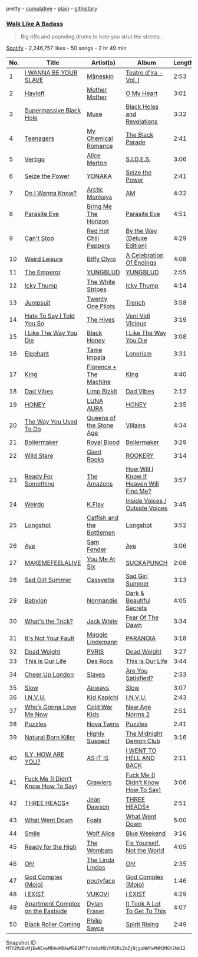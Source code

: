 pretty - [cumulative](/playlists/cumulative/37i9dQZF1DX1tyCD9QhIWF.md) - [plain](/playlists/plain/37i9dQZF1DX1tyCD9QhIWF) - [githistory](https://github.githistory.xyz/mackorone/spotify-playlist-archive/blob/main/playlists/plain/37i9dQZF1DX1tyCD9QhIWF)

### [Walk Like A Badass](https://open.spotify.com/playlist/37i9dQZF1DX1tyCD9QhIWF)

> Big riffs and pounding drums to help you strut the streets.

[Spotify](https://open.spotify.com/user/spotify) - 2,246,757 likes - 50 songs - 2 hr 49 min

| No. | Title | Artist(s) | Album | Length |
|---|---|---|---|---|
| 1 | [I WANNA BE YOUR SLAVE](https://open.spotify.com/track/4pt5fDVTg5GhEvEtlz9dKk) | [Måneskin](https://open.spotify.com/artist/0lAWpj5szCSwM4rUMHYmrr) | [Teatro d'ira \- Vol\. I](https://open.spotify.com/album/7KF1Ain9mYYlg5M46g0i4A) | 2:53 |
| 2 | [Hayloft](https://open.spotify.com/track/2kS6td1yvmpNgZTt1q5pQq) | [Mother Mother](https://open.spotify.com/artist/0e86yPdC41PGRkLp2Q1Bph) | [O My Heart](https://open.spotify.com/album/0X7S0TEZ5NJsSxmyTnfYi2) | 3:01 |
| 3 | [Supermassive Black Hole](https://open.spotify.com/track/3lPr8ghNDBLc2uZovNyLs9) | [Muse](https://open.spotify.com/artist/12Chz98pHFMPJEknJQMWvI) | [Black Holes and Revelations](https://open.spotify.com/album/0lw68yx3MhKflWFqCsGkIs) | 3:32 |
| 4 | [Teenagers](https://open.spotify.com/track/7j31rVgGX9Q2blT92VBEA0) | [My Chemical Romance](https://open.spotify.com/artist/7FBcuc1gsnv6Y1nwFtNRCb) | [The Black Parade](https://open.spotify.com/album/0FZK97MXMm5mUQ8mtudjuK) | 2:41 |
| 5 | [Vertigo](https://open.spotify.com/track/1uxPC9Sqn1bMLhUaTqFjye) | [Alice Merton](https://open.spotify.com/artist/7f0OLhGgBMX9fUjm1dcPip) | [S.I.D.E.S.](https://open.spotify.com/album/5rkOKaMUZNSpFAxLHMSp9s) | 3:06 |
| 6 | [Seize the Power](https://open.spotify.com/track/4wD6EgZCok8Qb5Fs8jszYc) | [YONAKA](https://open.spotify.com/artist/3Wcyta3gkOdQ4TfY0WyZpu) | [Seize the Power](https://open.spotify.com/album/0nxvZWO6ybAd4OZ63cImZ7) | 2:41 |
| 7 | [Do I Wanna Know?](https://open.spotify.com/track/5FVd6KXrgO9B3JPmC8OPst) | [Arctic Monkeys](https://open.spotify.com/artist/7Ln80lUS6He07XvHI8qqHH) | [AM](https://open.spotify.com/album/78bpIziExqiI9qztvNFlQu) | 4:32 |
| 8 | [Parasite Eve](https://open.spotify.com/track/5OxclJsdFESni44YlpNpkR) | [Bring Me The Horizon](https://open.spotify.com/artist/1Ffb6ejR6Fe5IamqA5oRUF) | [Parasite Eve](https://open.spotify.com/album/5PMPY8a70DCHnQic13XueL) | 4:51 |
| 9 | [Can't Stop](https://open.spotify.com/track/3ZOEytgrvLwQaqXreDs2Jx) | [Red Hot Chili Peppers](https://open.spotify.com/artist/0L8ExT028jH3ddEcZwqJJ5) | [By the Way \(Deluxe Edition\)](https://open.spotify.com/album/6deiaArbeoqp1xPEGdEKp1) | 4:29 |
| 10 | [Weird Leisure](https://open.spotify.com/track/0cJZTQ1x6ko3gbtoLKaoQe) | [Biffy Clyro](https://open.spotify.com/artist/1km0R7wy712AzLkA1WjKET) | [A Celebration Of Endings](https://open.spotify.com/album/5yAXUpsKaby5IcXgzrNFAw) | 4:08 |
| 11 | [The Emperor](https://open.spotify.com/track/4CtqY9iFkMwCz1pewf0t90) | [YUNGBLUD](https://open.spotify.com/artist/6Ad91Jof8Niiw0lGLLi3NW) | [YUNGBLUD](https://open.spotify.com/album/3Hthv2JVzYaWq0TyElU5lF) | 2:55 |
| 12 | [Icky Thump](https://open.spotify.com/track/2LMq1O0NiqGhPOlXo3McYQ) | [The White Stripes](https://open.spotify.com/artist/4F84IBURUo98rz4r61KF70) | [Icky Thump](https://open.spotify.com/album/2DSNJ8bdoYfC6Uydg8ilBC) | 4:14 |
| 13 | [Jumpsuit](https://open.spotify.com/track/1E1uGhNdBe6Dddbgs2KqtZ) | [Twenty One Pilots](https://open.spotify.com/artist/3YQKmKGau1PzlVlkL1iodx) | [Trench](https://open.spotify.com/album/621cXqrTSSJi1WqDMSLmbL) | 3:58 |
| 14 | [Hate To Say I Told You So](https://open.spotify.com/track/6xxXrNJnnsQNLdgNk8S4y8) | [The Hives](https://open.spotify.com/artist/4DToQR3aKrHQSSRzSz8Nzt) | [Veni Vidi Vicious](https://open.spotify.com/album/7lbksDekncvHf1FfZ5y1li) | 3:19 |
| 15 | [I Like The Way You Die](https://open.spotify.com/track/13HPn0OyGLPtJ6iUNiwLYg) | [Black Honey](https://open.spotify.com/artist/2oVmQT6s29pVIKpqJkyxBS) | [I Like The Way You Die](https://open.spotify.com/album/4jGP8NOGoSlrHKfVcU1IVn) | 3:08 |
| 16 | [Elephant](https://open.spotify.com/track/6qZjm61s6u8Ead9sWxCDro) | [Tame Impala](https://open.spotify.com/artist/5INjqkS1o8h1imAzPqGZBb) | [Lonerism](https://open.spotify.com/album/3C2MFZ2iHotUQOSBzdSvM7) | 3:31 |
| 17 | [King](https://open.spotify.com/track/1VSngtLdJhrlfHkLxTyOXK) | [Florence + The Machine](https://open.spotify.com/artist/1moxjboGR7GNWYIMWsRjgG) | [King](https://open.spotify.com/album/1kGXtKuYw5WuWUsMKKsTOE) | 4:40 |
| 18 | [Dad Vibes](https://open.spotify.com/track/3XM6V7K5nbZf5AQz20fDDb) | [Limp Bizkit](https://open.spotify.com/artist/165ZgPlLkK7bf5bDoFc6Sb) | [Dad Vibes](https://open.spotify.com/album/7tadqEjXzmv9fgy21AelkR) | 2:12 |
| 19 | [HONEY](https://open.spotify.com/track/7AVf3MdvwHM5CdOdquzu9c) | [LUNA AURA](https://open.spotify.com/artist/18UrIT17pqz5fG7J85iwSh) | [HONEY](https://open.spotify.com/album/5xaKQhMQZELvqDgxs8iLyQ) | 2:35 |
| 20 | [The Way You Used To Do](https://open.spotify.com/track/52LL3IFB8N3PaJmoZ8Xii1) | [Queens of the Stone Age](https://open.spotify.com/artist/4pejUc4iciQfgdX6OKulQn) | [Villains](https://open.spotify.com/album/7vuIN24G18PAUAvjnICyA6) | 4:34 |
| 21 | [Boilermaker](https://open.spotify.com/track/6Ci6L6EeLqR6VHV1DBJy2S) | [Royal Blood](https://open.spotify.com/artist/2S5hlvw4CMtMGswFtfdK15) | [Boilermaker](https://open.spotify.com/album/0PNu9d50xKqwQbEwq9vqd7) | 3:29 |
| 22 | [Wild Stare](https://open.spotify.com/track/6NZUOG0R0uxIBkcQ6BIqfq) | [Giant Rooks](https://open.spotify.com/artist/5wD0owYApRtYmjPWavWKvb) | [ROOKERY](https://open.spotify.com/album/28WPMClVfDtMHaNrrjbPcX) | 3:14 |
| 23 | [Ready For Something](https://open.spotify.com/track/0Tep6Kp3UHzpewyC0iSsDd) | [The Amazons](https://open.spotify.com/artist/7243txmysJ4KbRmH8UAMKO) | [How Will I Know If Heaven Will Find Me?](https://open.spotify.com/album/5wtPiwfkmZQSbrMUODMD4f) | 3:57 |
| 24 | [Weirdo](https://open.spotify.com/track/0aIj36K0tuJIt6kpN4Jbtq) | [K.Flay](https://open.spotify.com/artist/0pCNk4D3E2xtszsm6hMsWr) | [Inside Voices / Outside Voices](https://open.spotify.com/album/3rOh1c4zewftORLmjmV8dM) | 3:45 |
| 25 | [Longshot](https://open.spotify.com/track/1Yi8XPnCPoimWwqxwm3uz9) | [Catfish and the Bottlemen](https://open.spotify.com/artist/2xaAOVImG2O6lURwqperlD) | [Longshot](https://open.spotify.com/album/6RsjG9ykQSkY3YMDSAwYs8) | 3:52 |
| 26 | [Aye](https://open.spotify.com/track/5n7yP1qQiXs9uCE3m1eyGB) | [Sam Fender](https://open.spotify.com/artist/6zlR5ttMfMNmwf2lecU9Cc) | [Aye](https://open.spotify.com/album/1MNI54DBCm3plChv9rY7C3) | 3:06 |
| 27 | [MAKEMEFEELALIVE](https://open.spotify.com/track/7AMllrhJtXgcTtJUbbF3PR) | [You Me At Six](https://open.spotify.com/artist/1kNQXvepPjaPgUfeDAF2h6) | [SUCKAPUNCH](https://open.spotify.com/album/0S9IWlmYkM6ULSB1BExd5t) | 2:08 |
| 28 | [Sad Girl Summer](https://open.spotify.com/track/52ITJgaQHGQ4Uxnqz44jWP) | [Cassyette](https://open.spotify.com/artist/3X8VK5wNpLQCVEo4sWBH2A) | [Sad Girl Summer](https://open.spotify.com/album/6BD3f64782idv4IF2npufe) | 3:13 |
| 29 | [Babylon](https://open.spotify.com/track/0JlNtj7KalsjE4MWnwfv3U) | [Normandie](https://open.spotify.com/artist/1zsOttiR3VjZRnw4Iq8Zg6) | [Dark & Beautiful Secrets](https://open.spotify.com/album/6vs7bZaPZ1gGZV3d6oRn30) | 4:05 |
| 30 | [What's the Trick?](https://open.spotify.com/track/14FW5L81Px03LnnsXnB2LG) | [Jack White](https://open.spotify.com/artist/4FZ3j1oH43e7cukCALsCwf) | [Fear Of The Dawn](https://open.spotify.com/album/46qeiLBu3KwqFQpJBT7t6B) | 3:34 |
| 31 | [It's Not Your Fault](https://open.spotify.com/track/0l8NnoFm09sUNcts1ycOtV) | [Maggie Lindemann](https://open.spotify.com/artist/0uGk2czvcpWQA383Im6ajf) | [PARANOIA](https://open.spotify.com/album/5CEcwEyL9wMG4TygYNTFgw) | 3:18 |
| 32 | [Dead Weight](https://open.spotify.com/track/7hM9ShrZMCV7xYOQwqBnNb) | [PVRIS](https://open.spotify.com/artist/6oFs3qk4VepIVFdoD4jmsy) | [Dead Weight](https://open.spotify.com/album/7pyv1fWhBIstEJVTyuMZK5) | 3:27 |
| 33 | [This is Our Life](https://open.spotify.com/track/6ckVL9k9M43EKpeXwASuf6) | [Des Rocs](https://open.spotify.com/artist/2kO6mP0olFJGGh6kvUdNC8) | [This is Our Life](https://open.spotify.com/album/7GIxrgLPIKexc7d5FwNtuX) | 3:44 |
| 34 | [Cheer Up London](https://open.spotify.com/track/6YwYfxEFDUZZ1xX5vlBYmF) | [Slaves](https://open.spotify.com/artist/3xByNj8XW17oW0wsJhgzYL) | [Are You Satisfied?](https://open.spotify.com/album/5wzGjIYYUnx1jtosNeqTdR) | 2:33 |
| 35 | [Slow](https://open.spotify.com/track/7llRb02z7gNG2cWKmtuKaq) | [Airways](https://open.spotify.com/artist/5fRpvt0RU5UL6YwQekpofE) | [Slow](https://open.spotify.com/album/5lQGSDgLordQGd0Mq0LF4D) | 3:07 |
| 36 | [I.N.V.U.](https://open.spotify.com/track/6qTagiSQjEcfpVm1NHJJEU) | [Kid Kapichi](https://open.spotify.com/artist/2iwVdN0Geaw5Sn2Abeh9fB) | [I.N.V.U.](https://open.spotify.com/album/27oTauaixYNCxN2LYHcz9v) | 2:43 |
| 37 | [Who’s Gonna Love Me Now](https://open.spotify.com/track/5VqnXEcxWfLdnsXBVjEpWx) | [Cold War Kids](https://open.spotify.com/artist/6VDdCwrBM4qQaGxoAyxyJC) | [New Age Norms 2](https://open.spotify.com/album/1Bgy7wJny262o4EVxiLqMT) | 2:51 |
| 38 | [Puzzles](https://open.spotify.com/track/0rWIAbUoOL67JAHxxGRKx7) | [Nova Twins](https://open.spotify.com/artist/7I95CM75shzCjHuTzrepjM) | [Puzzles](https://open.spotify.com/album/4LULr4Lz6obf9eL2BA0tiJ) | 2:41 |
| 39 | [Natural Born Killer](https://open.spotify.com/track/4nMUPQeTor23d8RxiiJO9W) | [Highly Suspect](https://open.spotify.com/artist/2pqd3HsfsvcBGtHvPOg6eg) | [The Midnight Demon Club](https://open.spotify.com/album/0SWbz68LauoDrMdgdNv6gr) | 3:16 |
| 40 | [ILY, HOW ARE YOU?](https://open.spotify.com/track/51sGd4PYmBWbVNMCAh3nd0) | [AS IT IS](https://open.spotify.com/artist/3IXtskFMls8KXRipcIJT9y) | [I WENT TO HELL AND BACK](https://open.spotify.com/album/0C9MH7ojRpjgfFJ5CNiEZu) | 2:11 |
| 41 | [Fuck Me \(I Didn’t Know How To Say\)](https://open.spotify.com/track/07M8tCNuO9RZenyINtp2QB) | [Crawlers](https://open.spotify.com/artist/2xtmoxSauQs0TQFUoHmbfy) | [Fuck Me \(I Didn’t Know How To Say\)](https://open.spotify.com/album/5X1CPvZLeIo8Gmw8gWssUW) | 3:06 |
| 42 | [THREE HEADS\*](https://open.spotify.com/track/4apXjryIqMFUdOjWMM6zZp) | [Jean Dawson](https://open.spotify.com/artist/7vNNmjV14SKQzlQAEg0BXP) | [THREE HEADS\*](https://open.spotify.com/album/02BIHNzIl0WCC17CPM83gN) | 2:51 |
| 43 | [What Went Down](https://open.spotify.com/track/78tgXRq9Q6tPNP9hKCpgwB) | [Foals](https://open.spotify.com/artist/6FQqZYVfTNQ1pCqfkwVFEa) | [What Went Down](https://open.spotify.com/album/0RyCpIKlCV0kgEuzrmp73O) | 5:00 |
| 44 | [Smile](https://open.spotify.com/track/0wQKKPy050lguUxlKvHIi5) | [Wolf Alice](https://open.spotify.com/artist/3btzEQD6sugImIHPMRgkwV) | [Blue Weekend](https://open.spotify.com/album/1VCTWaze9kuY5IDlbtR5p0) | 3:16 |
| 45 | [Ready for the High](https://open.spotify.com/track/6gReaFvSI1Pabi3xE0Oh9V) | [The Wombats](https://open.spotify.com/artist/0Ya43ZKWHTKkAbkoJJkwIB) | [Fix Yourself, Not the World](https://open.spotify.com/album/2PZIytLiCWDHEjAXuwkVKz) | 4:05 |
| 46 | [Oh!](https://open.spotify.com/track/4e72LGraX8sW5iztJvS5fo) | [The Linda Lindas](https://open.spotify.com/artist/13dTrWNNrnZ3AkgNyQNKP5) | [Oh!](https://open.spotify.com/album/13YVOGugpbcH7MZCwDEWnE) | 2:35 |
| 47 | [God Complex \(Mojo\)](https://open.spotify.com/track/1B3ouXA9iRkqY1ywvZbzZ5) | [poutyface](https://open.spotify.com/artist/0H44O4IYqpTOGx4c5nV37f) | [God Complex \(Mojo\)](https://open.spotify.com/album/6muDFrXDsitHPkwyZXS6Xu) | 1:46 |
| 48 | [I EXIST](https://open.spotify.com/track/3eI62ZWWxkl4LUaBqXvA6Y) | [VUKOVI](https://open.spotify.com/artist/1844Ua6R4gOuH6GLdlR4dt) | [I EXIST](https://open.spotify.com/album/278scJHsCyBRWl94O0C0d5) | 4:29 |
| 49 | [Apartment Complex on the Eastside](https://open.spotify.com/track/1cRk9clJhi67mcfTxNfnjU) | [Dylan Fraser](https://open.spotify.com/artist/6Awp6fgyzqQ2XuEvOMjq8D) | [It Took A Lot To Get To This](https://open.spotify.com/album/1E2ecZuSPG58MLkgglvFxZ) | 4:07 |
| 50 | [Black Roller Coming](https://open.spotify.com/track/5OLFlnmmC8gQHiFisYvrAh) | [Philip Sayce](https://open.spotify.com/artist/5Npr4HpRE8YlsisRjN9T8h) | [Spirit Rising](https://open.spotify.com/album/3dQKiRCBLOnvRmfcTCJP0H) | 2:49 |

Snapshot ID: `MTY2MzExMjEwNCwwMDAwMDAwMGE1MTYzYmUxMDVhM2RiZmZjNjgzNWYwMWM3MGY2NmI2`
